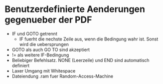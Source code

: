 # Benutzerdefinierte Aenderungen gegenueber der PDF

- IF und GOTO getrennt
  - IF fuerht die nechste Zeile aus, wenn die Bedingung wahr ist. Sonst wird die uebersprungen
- GOTO als auch GO TO sind akzeptiert
- != als weitere IF-Bedingung
- Beliebiger Befehlsatz. NONE (Leerzeile) und END sind automatisch definiert
- Laxer Umgang mit Whitespace
- Dateiendung .ram fuer Random-Access-Machine

